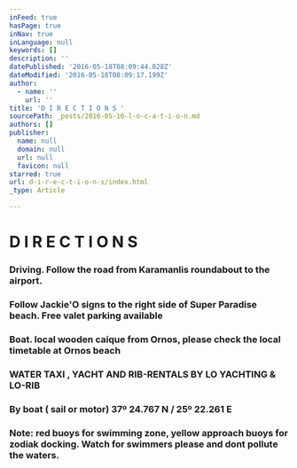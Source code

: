 ```yaml
---
inFeed: true
hasPage: true
inNav: true
inLanguage: null
keywords: []
description: ''
datePublished: '2016-05-18T08:09:44.028Z'
dateModified: '2016-05-18T08:09:17.199Z'
author:
  - name: ''
    url: ''
title: 'D I R E C T I O N S '
sourcePath: _posts/2016-05-16-l-o-c-a-t-i-o-n.md
authors: []
publisher:
  name: null
  domain: null
  url: null
  favicon: null
starred: true
url: d-i-r-e-c-t-i-o-n-s/index.html
_type: Article

---
```

# D I R E C T I O N S 

### 

### Driving. Follow the road from Karamanlis roundabout to the airport.

### Follow Jackie'O signs to the right side of Super Paradise beach. Free valet parking available

### Boat. local wooden caique from Ornos, please check the local timetable at Ornos beach

### WATER TAXI , YACHT AND RIB-RENTALS BY LO YACHTING & LO-RIB

### By boat ( sail or motor) 37º 24.767 N / 25º 22.261 E

### Note: red buoys for swimming zone, yellow approach buoys for zodiak docking. Watch for swimmers please and dont pollute the waters.